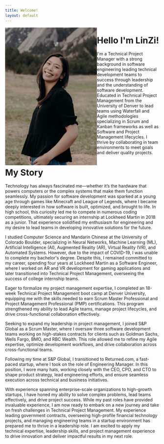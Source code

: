 ```yaml
---
title: Welcome!
layout: default
---
```

<img align="left" src= "Website/cover.JPG"
  padding-right = "35"
  width = "300"
  height = "auto">
<h1> Hello I'm LinZi! </h1>
<p>I'm a Technical Project Manager with a strong background in software engineering leading technical development teams to success through leadership and the understanding of software development. Educated in Technical Project Management from the University of Denver to lead teams using Waterfall and Agile methodologies specializing in Scrum and Kanban frameworks as well as Software and Project Management lifecycles. I thrive by collaborating in team environments to meet goals and deliver quality projects.
<p>
  <p>
    
  </p>
</p>
<h1>My Story</h1>
<p>
  Technology has always fascinated me—whether it’s the hardware that powers computers or the complex systems that make them function seamlessly. My passion for software development was sparked at a young age through games like Minecraft and League of Legends, where I became deeply interested in how software is built, optimized, and brought to life. In high school, this curiosity led me to compete in numerous coding competitions, ultimately securing an internship at Lockheed Martin in 2018 as a junior. That experience solidified my enthusiasm for engineering and my desire to lead teams in developing innovative solutions for the future.

I studied Computer Science and Mandarin Chinese at the University of Colorado Boulder, specializing in Neural Networks, Machine Learning (ML), Artificial Intelligence (AI), Augmented Reality (AR), Virtual Reality (VR), and Automated Systems. However, due to the impact of COVID-19, I was unable to complete my bachelor's degree. Despite this, I remained committed to my career, spending four years at Lockheed Martin as a Software Engineer, where I worked on AR and VR development for gaming applications and later transitioned into Technical Project Management, overseeing the success of college internship teams.

Eager to formalize my project management expertise, I completed an 18-week Technical Project Management boot camp at Denver University, equipping me with the skills needed to earn Scrum Master Professional and Project Management Professional (PMP) certifications. This program strengthened my ability to lead Agile teams, manage project lifecycles, and drive cross-functional collaboration effectively.

Seeking to expand my leadership in project management, I joined S&P Global as a Scrum Master, where I oversaw three software development teams working on high-stakes contracts for clients such as Goldman Sachs, Wells Fargo, BMO, and RBC Wealth. This role allowed me to refine my Agile expertise, optimize development workflows, and drive collaboration across cross-functional teams.

Following my time at S&P Global, I transitioned to Returned.com, a fast-paced startup, where I took on the role of Engineering Manager. In this position, I wore many hats, working closely with the CEO, CPO, and CTO to shape product strategy, lead engineering efforts, and ensure seamless execution across technical and business initiatives.

With experience spanning enterprise-scale organizations to high-growth startups, I have honed my ability to solve complex problems, lead teams effectively, and drive project success. While my past roles have provided invaluable experience, I am now ready to embark on a new journey and take on fresh challenges in Technical Project Management. My experience leading government contracts, overseeing high-profile financial technology projects, and managing engineering teams in a startup environment has prepared me to thrive in a leadership role. I am excited to apply my technical expertise, leadership skills, and project management experience to drive innovation and deliver impactful results in my next role.


</p>
